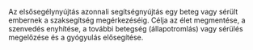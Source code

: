 Az elsősegélynyújtás azonnali segítségnyújtás egy beteg vagy sérült embernek a szaksegítség megérkezéséig. Célja az élet megmentése, a szenvedés enyhítése, a további betegség (állapotromlás) vagy sérülés megelőzése és a gyógyulás elősegítése.